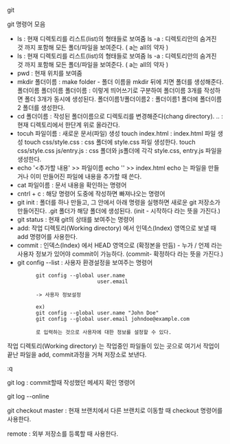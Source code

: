 git

git 명령어 모음
<ul>
  <li>
      ls : 현재 디렉토리를 리스트(list)의 형태들로 보여줌
         ls -a : 디렉토리안의 숨겨진 것 까지 포함해 모든 폴더/파일을 보여준다. ( a는 all의 약자 )
  </li>
  <li>
      ls : 현재 디렉토리를 리스트(list)의 형태들로 보여줌
         ls -a : 디렉토리안의 숨겨진 것 까지 포함해 모든 폴더/파일을 보여준다. ( a는 all의 약자 )
  </li>
  <li>
      pwd : 현재 위치를 보여줌
  </li>
  <li>
      mkdir 폴더이름 : make folder - 폴더 이름을 mkdir 뒤에 치면 폴더를 생성해준다. 
	        폴더이름 폴더이름 폴더이름 : 이렇게 띄어쓰기로 구분하여 폴더이름 3개를 작성하면 폴더 3개가 동시에 생성된다.
          폴더이름1/폴더이름2 : 폴더이름1 폴더에 폴더이름2 폴더를 생성한다. 
  </li>
  <li>
      cd 폴더이름 : 작성된 폴더이름으로 디렉토리를 변경해준다(chang directory).
              .. : 현재 디렉토리에서 한단계 위로 올라간다.
	      
  </li>
  <li>
      tocuh 파일이름 : 새로운 문서(파일) 생성
		      touch index.html : index.html 파일 생성 		
		      touch css/style.css : css 폴더에 style.css 파일 생성한다.
                 touch css/style.css js/entry.js : css 폴더와 js폴더에 각각 style.css, entry.js 파일을 생성한다.
  </li>
  <li>
      echo '<추가할 내용' >> 파일이름
          echo '<!doctype html>' >> index.html
		      echo 는 파일을 만들거나 이미 만들어진 파일에 내용을 추가할 때 쓴다.
  </li>
  <li>
      cat 파일이름 : 문서 내용을 확인하는 명령어
  </li>
  <li>
      cntrl + c : 해당 명령어 도중에 작성하면 빠져나오는 명령어
  </li>
  <li>
      git init : 폴더를 하나 만들고, 그 안에서 아래 명령을 실행하면 새로운 git 저장소가 만들어진다.
           .git 폴더가 해당 폴더에 생성된다.
           (init - 시작하다 라는 뜻을 가진다.)
  </li>
  <li>
      git status : 현재 git의 상태를 보여주는 명령어
  </li>
  <li>
      add: 작업 디렉토리(Working directory) 에서 인덱스(Index) 영역으로 보낼 때 add 명령어를 사용한다.
  </li>
  <li>
      commit : 인덱스(Index) 에서 HEAD 영역으로 
               (확정본을 만듬) - 누가 / 언제 라는 사용자 정보가 있어야 commit이 가능하다.
               (commit- 확정하다 라는 뜻을 가진다.)
  </li>
  <li>
      git config --list : 사용자 환경설정을 보여주는 명령어

          git config --global user.name
                              user.email

          -> 사용자 정보설정 

          ex)
          git config --global user.name "John Doe"
          git config --global user.email johndoe@example.com

          로 입력하는 것으로 사용자에 대한 정보를 설정할 수 있다.
  </li>
</ul>
<p>
    작업 디렉토리(Working directory) 는 작업중인 파일들이 있는 곳으로 여기서 작업이 끝난 파일을 add, commit과정을 거쳐 저장소로 보낸다.
</p>

:q 

git log : commit할때 작성했던 메세지 확인 명령어

git log --online

git checkout master : 현재 브랜치에서 다른 브랜치로 이동할 때 checkout 명령어를 사용한다.

remote : 외부 저장소를 등록할 때 사용한다.




